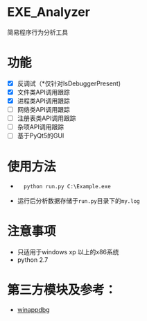 # EXE_Analyzer
简易程序行为分析工具

# 功能
- [x] 反调试（\*仅针对IsDebuggerPresent)
- [x] 文件类API调用跟踪
- [x] 进程类API调用跟踪
- [ ] 网络类API调用跟踪
- [ ] 注册表类API调用跟踪
- [ ] 杂项API调用跟踪
- [ ] 基于PyQt5的GUI

# 使用方法

- ```python
    python run.py C:\Example.exe
  ```
- 运行后分析数据存储于`run.py`目录下的`my.log`

# 注意事项
- 只适用于windows xp 以上的x86系统
- python 2.7

# 第三方模块及参考：
- [winappdbg](https://winappdbg.readthedocs.io/en/latest/)




